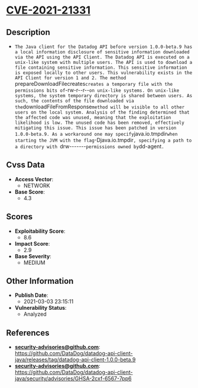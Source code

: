 
# [CVE-2021-21331](https://github.com/DataDog/datadog-api-client-java/releases/tag/datadog-api-client-1.0.0-beta.9)

## Description

- `The Java client for the Datadog API before version 1.0.0-beta.9 has a local information disclosure of sensitive information downloaded via the API using the API Client. The Datadog API is executed on a unix-like system with multiple users. The API is used to download a file containing sensitive information. This sensitive information is exposed locally to other users. This vulnerability exists in the API Client for version 1 and 2. The method `prepareDownloadFilecreates` creates a temporary file with the permissions bits of `-rw-r--r--` on unix-like systems. On unix-like systems, the system temporary directory is shared between users. As such, the contents of the file downloaded via the `downloadFileFromResponse` method will be visible to all other users on the local system. Analysis of the finding determined that the affected code was unused, meaning that the exploitation likelihood is low. The unused code has been removed, effectively mitigating this issue. This issue has been patched in version 1.0.0-beta.9. As a workaround one may specify `java.io.tmpdir` when starting the JVM with the flag `-Djava.io.tmpdir`, specifying a path to a directory with `drw-------` permissions owned by `dd-agent`.`

## Cvss Data

- **Access Vector**:
  - NETWORK
- **Base Score**:
  - 4.3

## Scores

- **Exploitability Score**:
  - 8.6
- **Impact Score**:
  - 2.9
- **Base Severity**:
  - MEDIUM

## Other Information

- **Publish Date**:
  - 2021-03-03 23:15:11
- **Vulnerability Status**:
  - Analyzed

## References

- **security-advisories@github.com**: https://github.com/DataDog/datadog-api-client-java/releases/tag/datadog-api-client-1.0.0-beta.9
- **security-advisories@github.com**: https://github.com/DataDog/datadog-api-client-java/security/advisories/GHSA-2cxf-6567-7pp6
